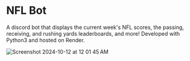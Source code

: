 # NFL Bot
A discord bot that displays the current week's NFL scores, the passing, receiving, and rushing yards leaderboards, and more!
Developed with Python3 and hosted on Render.


![Screenshot 2024-10-12 at 12 01 45 AM](https://github.com/user-attachments/assets/aeefc88b-3bb4-422d-b38e-04c449bd885f)
